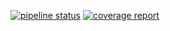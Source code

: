 [![pipeline status](https://gitlab.com/GCSBOSS/ribamar/badges/master/pipeline.svg)](https://gitlab.com/GCSBOSS/ribamar/commits/master) [![coverage report](https://gitlab.com/GCSBOSS/ribamar/badges/master/coverage.svg)](https://gitlab.com/GCSBOSS/ribamar/commits/master)
